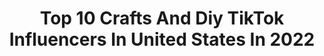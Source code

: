 ---
title: Top 10 Crafts And Diy TikTok Influencers In United States In 2022
description: >-
  Find top crafts and diy TikTok influencers in United States in 2022. Most popular hashtags: #diy #fyp #foryou #crafts.
platform: TikTok
hits: 31
text_top: Identify the best TikTok influencers on inBeat.
text_bottom: Our search engine holds 31 TikTok influencers like this in United States for you to pitch.
profiles:
  - username: "a_littles_dungeon"
    fullname: >-
      🎀ALittlesDungeon🎀
    bio: >-
      Crafts DIY Little stuff Please follow my Instagram 🦄🌈❤🧡💛💚💙💜🌈🦄
    location: "United States"
    followers: 55100
    engagement: 1116
    commentsToLikes: 0.011232
    id: ck8vtj2vtgfhd0j7869blsd9l
    verified: false
    hashtags: "#little, #sparkle, #handmade, #resinart"
  - username: "drooandaya"
    fullname: >-
      drooandaya
    bio: >-
      DROO & AYA || Crafts & DIY 🇵🇭🇯🇵
    location: "United States"
    followers: 40700
    engagement: 776
    commentsToLikes: 0.010689
    id: ckbq74g4vti6l0j23anm030w5
    verified: false
    hashtags: "#christmas, #diy, #crafts, #ornaments"
  - username: "nissalynninteriors"
    fullname: >-
      Nissa-Lynn Interiors
    bio: >-
      An Interior Decorator who loves crafts & DIY projects! Check me out on Insta!
    location: "United States"
    followers: 42400
    engagement: 395
    commentsToLikes: 0.011493
    id: ck8rof42ngtwc0j781pt01eb9
    verified: false
    hashtags: "#christmasdecor, #holidaydecorating, #tiktokpartner, #flowers"
  - username: "quarantineparty101"
    fullname: >-
      quarantine party <3
    bio: >-
      recipes, crafts, diys and things to pass time! join the party ☆
    location: "United States"
    followers: 34000
    engagement: 1707
    commentsToLikes: 0.037226
    id: ckbkn6fjgh5tn0j2359frecsp
    verified: false
    hashtags: "#wallpaper, #skylight, #fyp, #fff"
  - username: "gabby....b"
    fullname: >-
      gabby
    bio: >-
      bay area @stix4covid
    location: "United States"
    followers: 69400
    engagement: 2391
    commentsToLikes: 0.015440
    id: ckauzea3k4xjr0j23ob9g41is
    verified: false
    hashtags: "#cds, #crafts, #diy, #cd"
  - username: "theclaycroissant"
    fullname: >-
      Meghan Elizabeth
    bio: >-
      Suggestions welcome! 💕
    location: "United States"
    followers: 130900
    engagement: 2349
    commentsToLikes: 0.012486
    id: ckbqgd00o1rek0j23kjv1chq8
    verified: false
    hashtags: "#tiktokpartner, #crafts, #diy, #kawaii"
  - username: "dino_bird"
    fullname: >-
      dino
    bio: >-
      artist I don't sleep is actually a raccoon dm me for commission info!
    location: "United States"
    followers: 53500
    engagement: 1297
    commentsToLikes: 0.017893
    id: ck9c8icerszmq0j78gh1cf3x5
    verified: false
    hashtags: "#dinosquarantinecrafts, #asmr, #craft, #diy"
  - username: "craftman66"
    fullname: >-
      Resin draw
    bio: >-
      ✉️email:j@ucan.cn ❤️follow for more❤️
    location: "United States"
    followers: 279100
    engagement: 1412
    commentsToLikes: 0.010245
    id: ck9rgqq75c1c70j784tq1tobd
    verified: false
    hashtags: "#fyp, #foryou, #craft, #diy"
  - username: "ari___art"
    fullname: >-
      ari
    bio: >-
      I do art 🎨 illustration, sculpting, n crafting I sell stuff 🖤
    location: "United States"
    followers: 73400
    engagement: 1476
    commentsToLikes: 0.008646
    id: ckc8c2juz876m0j23xy1bbqt2
    verified: false
    hashtags: "#halloween, #artober, #zombie, #craft"
  - username: "starrydoodle"
    fullname: >-
      ⭐️ bethany ⭐️
    bio: >-
      wlw jamba 🌈 | 19 | she/her/hers ⬇️ use my code STAR10 for 10% off! ⬇️
    location: "United States"
    followers: 117600
    engagement: 2487
    commentsToLikes: 0.018240
    id: ckcorm0op7n5i0j23zjbxykct
    verified: false
    hashtags: "#miniature, #foryou, #diy, #miniatures"
---